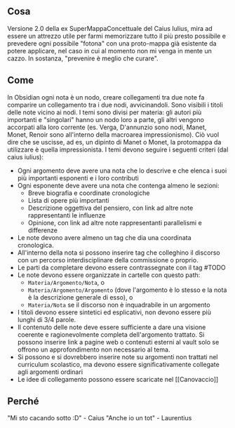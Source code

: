 ## Cosa
Versione 2.0 della ex SuperMappaConcettuale del Caius Iulius, mira ad essere un attrezzo utile per farmi memorizzare tutto il più presto possibile e prevedere ogni possibile "fotona" con una proto-mappa già esistente da potere applicare, nel caso in cui al momento non mi venga in mente un cazzo.
In sostanza, "prevenire è meglio che curare".
## Come
In Obsidian ogni nota è un nodo, creare collegamenti tra due note fa comparire un collegamento tra i due nodi, avvicinandoli. Sono visibili i titoli delle note vicino ai nodi.
I temi sono divisi per materia: gli autori più importanti e "singolari" hanno un nodo loro a parte, gli altri vengono accorpati alla loro corrente (es. Verga, D'annunzio sono nodi, Manet, Monet, Renoir sono all'interno della macroarea impressionismo).
Ciò vuol dire che se uscisse, ad es, un dipinto di Manet o Monet, la protomappa da utilizzare è quella impressionista. I temi devono seguire i seguenti criteri (dal caius iulius):
- Ogni argomento deve avere una nota che lo descrive e che elenca i suoi più importanti esponenti e i loro contributi
- Ogni esponente deve avere una nota che contenga almeno le sezioni:
	- Breve biografia e coordinate cronologiche
	- Lista di opere più importanti
	- Descrizione oggettiva del pensiero, con link ad altre note rappresentanti le influenze
	- Opinione, con link ad altre note rappresentanti parallelismi e differenze
- Le note devono avere almeno un tag che dia una coordinata cronologica.
- All'interno della nota si possono inserire tag che colleghino il discorso con un percorso interdisciplinare della commissione o proprio.
- Le parti da completare devono essere contrassegnate con il tag #TODO
- Le note devono essere organizzate in cartelle con questo path:
	- `Materia/Argomento/Nota`, o
	- `Materia/Argomento/Argomento` (dove l'argomento è lo stesso e la nota è la descrizione generale di esso), o
	- `Materia/Nota`  se il discorso non è inquadrabile in un argomento
- I titoli devono essere sintetici ed esplicativi, non devono essere più lunghi di 3/4 parole.
- Il contenuto delle note deve essere sufficiente a dare una visione coerente e ragionevolmente completa dell'argomento trattato. Si possono inserire link a pagine web o contenuti esterni al vault solo se offrono un approfondimento non necessario al tema.
- Si possono e si dovrebbero inserire note su argomenti non trattati nel curriculum scolastico, ma devono essere significativamente collegate agli argomenti ordinari
- Le idee di collegamento possono essere scaricate nel [[Canovaccio]]
## Perché
"Mi sto cacando sotto :D" - Caius
"Anche io un tot" - Laurentius
